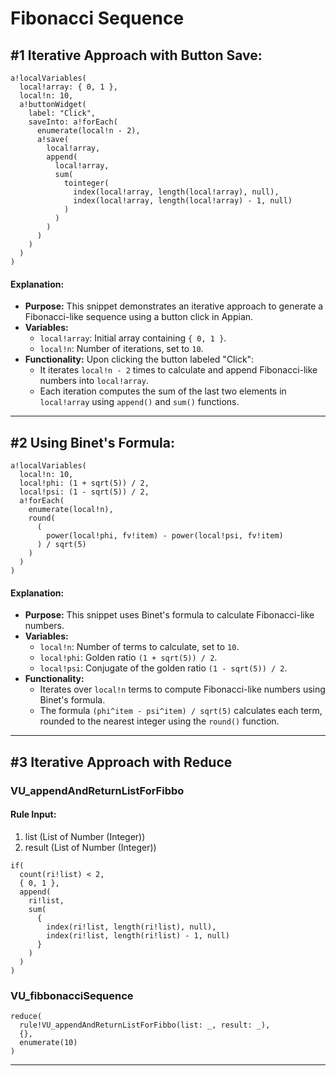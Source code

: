 # Fibonacci Sequence

## #1 Iterative Approach with Button Save:

```apex
a!localVariables(
  local!array: { 0, 1 },
  local!n: 10,
  a!buttonWidget(
    label: "Click",
    saveInto: a!forEach(
      enumerate(local!n - 2),
      a!save(
        local!array,
        append(
          local!array,
          sum(
            tointeger(
              index(local!array, length(local!array), null),
              index(local!array, length(local!array) - 1, null)
            )
          )
        )
      )
    )
  )
)
```

#### Explanation:

- **Purpose:** This snippet demonstrates an iterative approach to generate a Fibonacci-like sequence using a button click in Appian.
- **Variables:**
  - `local!array`: Initial array containing `{ 0, 1 }`.
  - `local!n`: Number of iterations, set to `10`.
- **Functionality:** Upon clicking the button labeled "Click":
  - It iterates `local!n - 2` times to calculate and append Fibonacci-like numbers into `local!array`.
  - Each iteration computes the sum of the last two elements in `local!array` using `append()` and `sum()` functions.

---

## #2 Using Binet's Formula:

```apex
a!localVariables(
  local!n: 10,
  local!phi: (1 + sqrt(5)) / 2,
  local!psi: (1 - sqrt(5)) / 2,
  a!forEach(
    enumerate(local!n),
    round(
      (
        power(local!phi, fv!item) - power(local!psi, fv!item)
      ) / sqrt(5)
    )
  )
)
```

#### Explanation:

- **Purpose:** This snippet uses Binet's formula to calculate Fibonacci-like numbers.
- **Variables:**
  - `local!n`: Number of terms to calculate, set to `10`.
  - `local!phi`: Golden ratio `(1 + sqrt(5)) / 2`.
  - `local!psi`: Conjugate of the golden ratio `(1 - sqrt(5)) / 2`.
- **Functionality:** 
  - Iterates over `local!n` terms to compute Fibonacci-like numbers using Binet's formula.
  - The formula `(phi^item - psi^item) / sqrt(5)` calculates each term, rounded to the nearest integer using the `round()` function.

---
## #3 Iterative Approach with Reduce

### VU_appendAndReturnListForFibbo

#### Rule Input:

1. list (List of Number (Integer))
2. result (List of Number (Integer))

```apex
if(
  count(ri!list) < 2,
  { 0, 1 },
  append(
    ri!list,
    sum(
      {
        index(ri!list, length(ri!list), null),
        index(ri!list, length(ri!list) - 1, null)
      }
    )
  )
)
```

### VU_fibbonacciSequence

```apex
reduce(
  rule!VU_appendAndReturnListForFibbo(list: _, result: _),
  {},
  enumerate(10)
)
```

---
